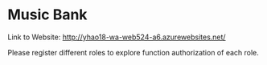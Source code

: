 # Music Bank
Link to Website: http://yhao18-wa-web524-a6.azurewebsites.net/  

Please register different roles to explore function authorization of each role.

